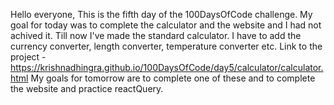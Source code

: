 Hello everyone, 
This is the fifth day of the 100DaysOfCode challenge.
My goal for today was to complete the calculator and the website and I had not achived it.
Till now I've made the standard calculator. I have to add the currency converter, length converter, temperature converter etc.
Link to the project - https://krishnadhingra.github.io/100DaysOfCode/day5/calculator/calculator.html
My goals for tomorrow are to complete one of these and to complete the website and practice reactQuery.
